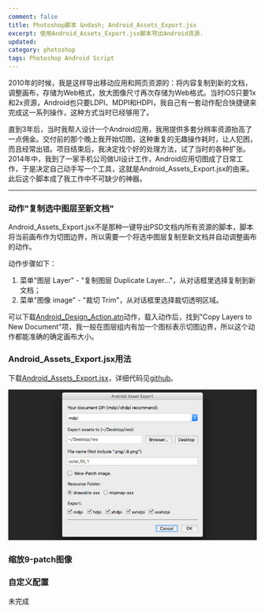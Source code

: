 ```yaml
---
comment: false
title: Photoshop脚本 &ndash; Android_Assets_Export.jsx
excerpt: 使用Android_Assets_Export.jsx脚本导出Android资源.
updated:
category: photoshop
tags: Photoshop Android Script
---
```


2010年的时候，我是这样导出移动应用和网页资源的：将内容复制到新的文档，调整画布，存储为Web格式，放大图像尺寸再次存储为Web格式。当时iOS只要1x和2x资源，Android也只要LDPI、MDPI和HDPI，我自己有一套动作配合快捷键来完成这一系列操作，这种方式当时已经够用了。

直到3年后，当时我帮人设计一个Android应用，我用提供多套分辨率资源抬高了一点佣金。交付前的那个晚上我开始切图，这种重复的无趣操作耗时，让人犯困，而且经常出错。项目结束后，我决定找个好的处理方法，试了当时的各种扩张。2014年中，我到了一家手机公司做UI设计工作，Android应用切图成了日常工作，于是决定自己动手写一个工具，这就是Android_Assets_Export.jsx的由来。此后这个脚本成了我工作中不可缺少的神器。

---

### 动作"复制选中图层至新文档"

Android_Assets_Export.jsx不是那种一键导出PSD文档内所有资源的脚本，脚本将当前画布作为切图边界，所以需要一个将选中图层复制至新文档并自动调整画布的动作。

动作步骤如下：

1. 菜单"图层 Layer" - "复制图层 Duplicate Layer..."，从对话框里选择复制到新文档；
2. 菜单"图像 image" - "裁切 Trim"，从对话框里选择裁切透明区域。

可以下载[Android_Design_Action.atn][Android_Design_Action.atn]动作，载入动作后，找到"Copy Layers to New Document"项，我一般在图层组内有加一个图标表示切图边界，所以这个动作都能准确的确定画布大小。

### Android_Assets_Export.jsx用法

下载[Android_Assets_Export.jsx][Android_Assets_Export.jsx]，详细代码见[github][Android_Assets_Export]。

![Android_Assets_Export.jsx](/images/android_assets_export_for_photoshop/android_assets_export_screenshot.png)

### 缩放9-patch图像

### 自定义配置

未完成

[Android_Design_Action.atn]: https://github.com/Ashung/GUI_Automation_Toolbox/raw/master/Photoshop_Actions/Android_Design_Action.atn
[Android_Assets_Export]: https://github.com/Ashung/GUI_Automation_Toolbox/blob/master/Photoshop_Scripts/Android_Assets_Export.jsx
[Android_Assets_Export.jsx]: https://github.com/Ashung/GUI_Automation_Toolbox/raw/master/Photoshop_Scripts/Android_Assets_Export.jsx
